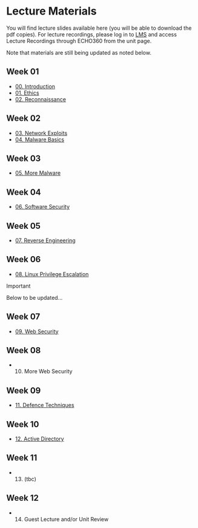 # Lecture Materials

You will find lecture slides available here (you will be able to download the pdf copies). For lecture recordings, please log in to [LMS](https://lms.uwa.edu.au/) and access Lecture Recordings through ECHO360 from the unit page.

Note that materials are still being updated as noted below.

## Week 01
* [00. Introduction](https://github.com/uwacyber/cits3006/raw/2023S2/cits3006-lectures/00.Introduction.pdf)
* [01. Ethics](https://github.com/uwacyber/cits3006/raw/2023S2/cits3006-lectures/01.Ethics.pdf)
* [02. Reconnaissance](https://github.com/uwacyber/cits3006/raw/2023S2/cits3006-lectures/02.Reconnaissance_vertical.pdf)

## Week 02
* [03. Network Exploits](https://github.com/uwacyber/cits3006/raw/2023S2/cits3006-lectures/03.Network_Exploits_vertical.pdf)
* [04. Malware Basics](https://github.com/uwacyber/cits3006/raw/2023S2/cits3006-lectures/04.Malware_Basics_vertical.pdf)

## Week 03
* [05. More Malware](https://github.com/uwacyber/cits3006/raw/2023S2/cits3006-lectures/05.More_malware_vertical.pdf)

## Week 04
* [06. Software Security](https://github.com/uwacyber/cits3006/raw/2023S2/cits3006-lectures/06.Software_security_vertical.pdf)

## Week 05
* [07. Reverse Engineering](https://github.com/uwacyber/cits3006/raw/2023S2/cits3006-lectures/07.Reverse_engineering_vertical.pdf)


## Week 06 
* [08. Linux Privilege Escalation](https://github.com/uwacyber/cits3006/raw/2023S2/cits3006-lectures/08.Local_Privilege_Escalation_Linux.pdf)
<!-- * [08. Privilege Escalation](https://github.com/uwacyber/cits3006/raw/2023S2/cits3006-lectures/08.Privilege\_Escalation.pdf) -->


> [!IMPORTANT] 
> Below to be updated...


## Week 07 
* [09. Web Security](https://github.com/uwacyber/cits3006/raw/2023S2/cits3006-lectures/09.Web\_Security.pdf)

## Week 08 
* 10. More Web Security

## Week 09 
* [11. Defence Techniques](https://github.com/uwacyber/cits3006/raw/2023S2/cits3006-lectures/0B.Defence\_Techniques.pdf)

## Week 10 
* [12. Active Directory](https://github.com/uwacyber/cits3006/raw/2023S2/cits3006-lectures/0C.Active\_Directory.pdf)

## Week 11 
* 13. (tbc)
<!-- Command and Control -->

## Week 12 
<!-- just play CTF in class -->
* 14. Guest Lecture and/or Unit Review
